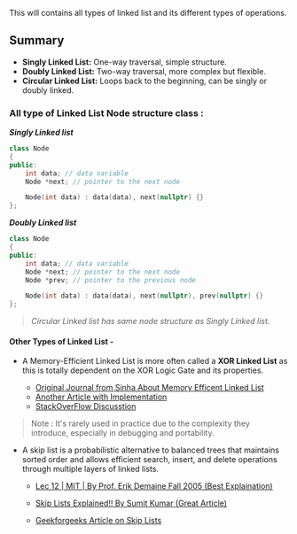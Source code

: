 This will contains all types of linked list and its different types of operations.

## Summary

- **Singly Linked List:** One-way traversal, simple structure.
- **Doubly Linked List:** Two-way traversal, more complex but flexible.
- **Circular Linked List:** Loops back to the beginning, can be singly or doubly linked.

### All type of Linked List Node structure class :

**_Singly Linked list_** 

``` C++
class Node
{
public:
    int data; // data variable
    Node *next; // pointer to the next node

    Node(int data) : data(data), next(nullptr) {}
};

```
**_Doubly Linked list_**

``` C++
class Node
{
public:
    int data; // data variable
    Node *next; // pointer to the next node
    Node *prev; // pointer to the previous node 

    Node(int data) : data(data), next(nullptr), prev(nullptr) {}
};
```
> _Circular Linked list has same node structure as Singly Linked list._

#### Other Types of Linked List - 

- A Memory-Efficient Linked List is more often called a **XOR Linked List** as this is totally dependent on the XOR Logic Gate and its properties.

    - [Original Journal from Sinha About Memory Efficent Linked List](https://www.linuxjournal.com/article/6828?page=0,1)
    - [Another Article with Implementation](https://cybercruddotnet.wordpress.com/2012/07/04/complicating-things-with-xor-linked-lists/)
    - [StackOverFlow Discusstion](https://stackoverflow.com/questions/35841620/what-is-a-memory-efficient-doubly-linked-list-in-c)
    
> Note : It's rarely used in practice due to the complexity they introduce, especially in debugging and portability.

- A skip list is a probabilistic alternative to balanced trees that maintains sorted order and allows efficient search, insert, and delete operations through multiple layers of linked lists.
    
    - [Lec 12 | MIT | By Prof. Erik Demaine Fall 2005 (Best Explaination)](https://www.youtube.com/watch?v=kBwUoWpeH_Q)

    - [Skip Lists Explained!! By Sumit Kumar (Great Article)](https://blog.reachsumit.com/posts/2020/07/skip-list/#conclusion)

    - [Geekforgeeks Article on Skip Lists](https://www.geeksforgeeks.org/skip-list/?ref=lbp)
